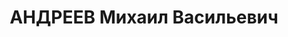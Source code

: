 ---
title: АНДРЕЕВ Михаил Васильевич
description: 'Род. в 1898, Горьковский кр., с. Работки [?], русский. Проживал: г.
  Челябинск. Сектор сбыта "Заготзерно" Челябинской облконторы, начальник (заведующий
  сектором сбыта)

  Арестован 14.09.1937. Приговор: 31.12.1937 – ВМН. Расстрелян 31.12.1937'
---